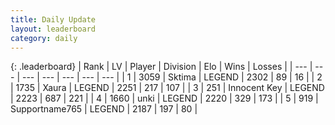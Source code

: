 ```yaml
---
title: Daily Update
layout: leaderboard
category: daily
---
```


{: .leaderboard}
| Rank | LV | Player | Division | Elo | Wins | Losses |
| --- | --- | --- | --- | --- | --- | --- |
| <span data-change="0">1</span> | 3059 | <span title="ID: 353063">Sktima</span> | LEGEND | <span data-change="0">2302</span> | <span data-change="0">89</span> | <span data-change="0">16</span> |
| <span data-change="1">2</span> | 1735 | <span title="ID: 200908">Xaura</span> | LEGEND | <span data-change="36">2251</span> | <span data-change="10">217</span> | <span data-change="1">107</span> |
| <span data-change="-1">3</span> | 251 | <span title="ID: 773025">Innocent Key</span> | LEGEND | <span data-change="-35">2223</span> | <span data-change="61">687</span> | <span data-change="21">221</span> |
| <span data-change="1">4</span> | 1660 | <span title="ID: 692745">unki</span> | LEGEND | <span data-change="23">2220</span> | <span data-change="5">329</span> | <span data-change="0">173</span> |
| <span data-change="4">5</span> | 919 | <span title="ID: 188640">Supportname765</span> | LEGEND | <span data-change="25">2187</span> | <span data-change="4">197</span> | <span data-change="0">80</span> |